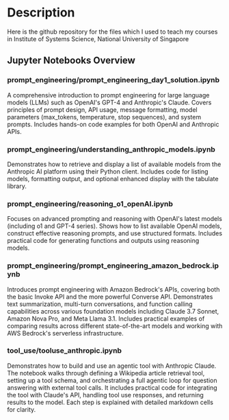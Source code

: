 # Description
Here is the github repository for the files which I used to teach my courses in Institute of Systems Science, National University of Singapore

## Jupyter Notebooks Overview

### prompt_engineering/prompt_engineering_day1_solution.ipynb
A comprehensive introduction to prompt engineering for large language models (LLMs) such as OpenAI's GPT-4 and Anthropic's Claude. Covers principles of prompt design, API usage, message formatting, model parameters (max_tokens, temperature, stop sequences), and system prompts. Includes hands-on code examples for both OpenAI and Anthropic APIs.

### prompt_engineering/understanding_anthropic_models.ipynb
Demonstrates how to retrieve and display a list of available models from the Anthropic AI platform using their Python client. Includes code for listing models, formatting output, and optional enhanced display with the tabulate library.

### prompt_engineering/reasoning_o1_openAI.ipynb
Focuses on advanced prompting and reasoning with OpenAI's latest models (including o1 and GPT-4 series). Shows how to list available OpenAI models, construct effective reasoning prompts, and use structured formats. Includes practical code for generating functions and outputs using reasoning models.

### prompt_engineering/prompt_engineering_amazon_bedrock.ipynb
Introduces prompt engineering with Amazon Bedrock's APIs, covering both the basic Invoke API and the more powerful Converse API. Demonstrates text summarization, multi-turn conversations, and function calling capabilities across various foundation models including Claude 3.7 Sonnet, Amazon Nova Pro, and Meta Llama 3.1. Includes practical examples of comparing results across different state-of-the-art models and working with AWS Bedrock's serverless infrastructure.

### tool_use/tooluse_anthropic.ipynb
Demonstrates how to build and use an agentic tool with Anthropic Claude. The notebook walks through defining a Wikipedia article retrieval tool, setting up a tool schema, and orchestrating a full agentic loop for question answering with external tool calls. It includes practical code for integrating the tool with Claude's API, handling tool use responses, and returning results to the model. Each step is explained with detailed markdown cells for clarity.
